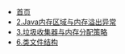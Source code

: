 - [首页](java/)
- [2.Java内存区域与内存溢出异常](java/2-Java内存区域与内存溢出异常)
- [3.垃圾收集器与内存分配策略](java/3-垃圾收集器与内存分配策略)
- [6.类文件结构](java/6-类文件结构)